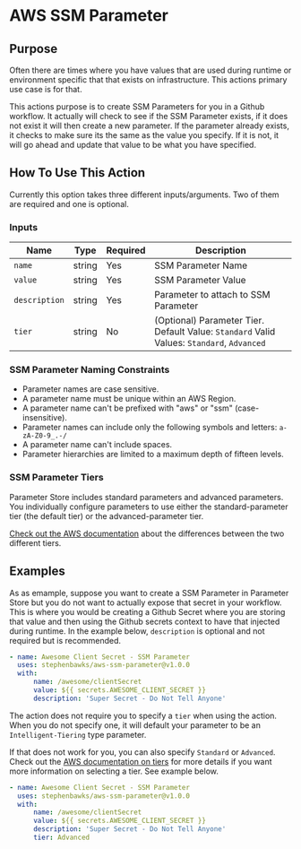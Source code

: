 # AWS SSM Parameter

## Purpose

Often there are times where you have values that are used during runtime or environment specific that that exists on infrastructure.  This actions primary use case is for that.  

This actions purpose is to create SSM Parameters for you in a Github workflow.  It actually will check to see if the SSM Parameter exists, if it does not exist it will then create a new parameter.  If the parameter already exists, it checks to make sure its the same as the value you specify.  If it is not, it will go ahead and update that value to be what you have specified.


## How To Use This Action

Currently this option takes three different inputs/arguments.  Two of them are required and one is optional.  

### Inputs
| Name          | Type   | Required | Description                                                                               |
| ------------- | ------ | -------- | ----------------------------------------------------------------------------------------- |
| `name`        | string | Yes      | SSM Parameter Name                                                                        |
| `value`       | string | Yes      | SSM Parameter Value                                                                       |
| `description` | string | Yes      | Parameter to attach to SSM Parameter                                                      |
| `tier`        | string | No       | (Optional) Parameter Tier. Default Value: `Standard` Valid Values: `Standard`, `Advanced` |


### SSM Parameter Naming Constraints

* Parameter names are case sensitive.
* A parameter name must be unique within an AWS Region.
* A parameter name can't be prefixed with "aws" or "ssm" (case-insensitive).
* Parameter names can include only the following symbols and letters: `a-zA-Z0-9_.-/`
* A parameter name can't include spaces.
* Parameter hierarchies are limited to a maximum depth of fifteen levels.

### SSM Parameter Tiers 
Parameter Store includes standard parameters and advanced parameters. You individually configure parameters to use either the standard-parameter tier (the default tier) or the advanced-parameter tier. 

[Check out the AWS documentation](https://docs.aws.amazon.com/systems-manager/latest/userguide/parameter-store-advanced-parameters.html) about the differences between the two different tiers.


## Examples

As as emample, suppose you want to create a SSM Parameter in Parameter Store but you do not want to actually expose that secret in your workflow.  This is where you would be creating a Github Secret where you are storing that value and then using the Github secrets context to have that injected during runtime. In the example below, `description` is optional and not required but is recommended.

```yaml
- name: Awesome Client Secret - SSM Parameter
  uses: stephenbawks/aws-ssm-parameter@v1.0.0
  with:
      name: /awesome/clientSecret
      value: ${{ secrets.AWESOME_CLIENT_SECRET }}
      description: 'Super Secret - Do Not Tell Anyone'
```

The action does not require you to specify a `tier` when using the action.  When you do not specify one, it will default your parameter to be an `Intelligent-Tiering` type parameter.  

If that does not work for you, you can also specify `Standard` or `Advanced`.  Check out the [AWS documentation on tiers](https://docs.aws.amazon.com/systems-manager/latest/userguide/parameter-store-advanced-parameters.html#ps-default-tier) for more details if you want more information on selecting a tier.  See example below.
```yaml
- name: Awesome Client Secret - SSM Parameter
  uses: stephenbawks/aws-ssm-parameter@v1.0.0
  with:
      name: /awesome/clientSecret
      value: ${{ secrets.AWESOME_CLIENT_SECRET }}
      description: 'Super Secret - Do Not Tell Anyone'
      tier: Advanced
```